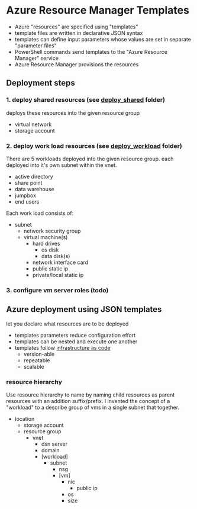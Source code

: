 # Azure Resource Manager Templates

- Azure "resources" are specified using "templates"
- template files are written in declarative JSON syntax
- templates can define input parameters whose values are set in separate "parameter files"
- PowerShell commands send templates to the "Azure Resource Manager" service
- Azure Resource Manager provisions the resources

## Deployment steps

### 1. deploy shared resources (see [deploy_shared](deploy_shared) folder)

deploys these resources into the given resource group

- virtual network
- storage account

### 2. deploy work load resources (see [deploy_workload](deploy_workload) folder)

There are 5 workloads deployed into the given resource group.  each deployed into it's own subnet within the vnet.

- active directory
- share point
- data warehouse
- jumpbox
- end users

Each work load consists of:

- subnet
  - network security group
  - virtual machine(s)
    - hard drives
      - os disk
      - data disk(s)
    - network interface card
    - public static ip
    - private/local static ip

### 3. configure vm server roles (todo)

## Azure deployment using JSON templates

let you declare what resources are to be deployed

- templates parameters reduce configuration effort
- templates can be nested and execute one another
- templates follow [infrastructure as code](https://en.wikipedia.org/wiki/Infrastructure_as_Code)
  - version-able
  - repeatable
  - scalable

### resource hierarchy

Use resource hierarchy to name by naming child resources as parent resources with an addition suffix/prefix.
I invented the concept of a "workload" to a describe group of vms in a single subnet that together.

- location
  - storage account
  - resource group
    - vnet
      - dsn server
      - domain
      - [workload]
        - subnet
          - nsg
          - [vm]
            - nic
              - public ip
            - os
            - size

